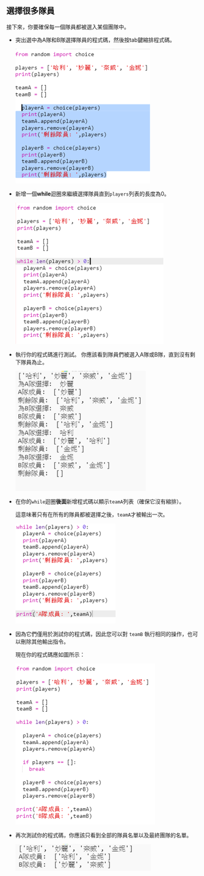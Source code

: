 ## 選擇很多隊員

接下來，你要確保每一個隊員都被選入某個團隊中。

+ 突出選中為A隊和B隊選擇隊員的程式碼，然後按tab鍵縮排程式碼。
    
    ![截圖](images/team-loop-tab.png)

+ 新增一個**while**迴圈來繼續選擇隊員直到`players`列表的長度為0。
    
    ![截圖](images/team-loop-while.png)

+ 執行你的程式碼進行測試。 你應該看到隊員們被選入A隊或B隊，直到沒有剩下隊員為止。
    
    ![截圖](images/team-loop-test.png)

+ 在你的`while`迴圈**後面**新增程式碼以顯示`teamA`列表（確保它沒有縮排）。
    
    這意味著只有在所有的隊員都被選擇之後，`teamA`才被輸出一次。
    
    ![截圖](images/team-teamA-paste.png)

+ 因為它們僅用於測試你的程式碼，因此您可以對 `teamB` 執行相同的操作，也可以刪除其他輸出指令。
    
    現在你的程式碼應如圖所示：
    
    ![截圖](images/team-loop-finished.png)

+ 再次測試你的程式碼，你應該只看到全部的隊員名單以及最終團隊的名單。
    
    ![截圖](images/team-loop-finished-test.png)